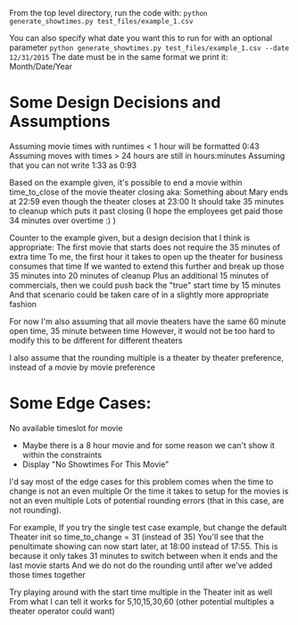 From the top level directory, run the code with:
`python generate_showtimes.py test_files/example_1.csv`

You can also specify what date you want this to run for with an optional parameter
`python generate_showtimes.py test_files/example_1.csv --date 12/31/2015`
The date must be in the same format we print it: Month/Date/Year


# Some Design Decisions and Assumptions

Assuming movie times with runtimes < 1 hour will be formatted 0:43
Assuming moves with times > 24 hours are still in hours:minutes
Assuming that you can not write 1:33 as 0:93

Based on the example given, it's possible to end a movie within time_to_close of the movie theater closing
aka: Something about Mary ends at 22:59 even though the theater closes at 23:00
It should take 35 minutes to cleanup which puts it past closing
(I hope the employees get paid those 34 minutes over overtime :) )

Counter to the example given, but a design decision that I think is appropriate:
The first movie that starts does not require the 35 minutes of extra time
To me, the first hour it takes to open up the theater for business consumes that time
If we wanted to extend this further and break up those 35 minutes into 20 minutes of cleanup
Plus an additional 15 minutes of commercials, then we could push back the "true" start time by 15 minutes
And that scenario could be taken care of in a slightly more appropriate fashion


For now I'm also assuming that all movie theaters have the same 60 minute open time, 35 minute between time
However, it would not be too hard to modify this to be different for different theaters


I also assume that the rounding multiple is a theater by theater preference, instead of a movie by movie preference


# Some Edge Cases:
No available timeslot for movie
- Maybe there is a 8 hour movie and for some reason we can't show it within the constraints
- Display "No Showtimes For This Movie"


I'd say most of the edge cases for this problem comes when the time to change is not an even multiple
Or the time it takes to setup for the movies is not an even multiple
Lots of potential rounding errors (that in this case, are not rounding).

For example, If you try the single test case example, but change the default Theater init so time_to_change = 31 (instead of 35)
You'll see that the penultimate showing can now start later, at 18:00 instead of 17:55.
This is because it only takes 31 minutes to switch between when it ends and the last movie starts
And we do not do the rounding until after we've added those times together

Try playing around with the start time multiple in the Theater init as well
From what I can tell it works for 5,10,15,30,60 (other potential multiples a theater operator could want)
